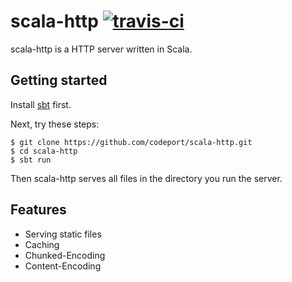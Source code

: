# scala-http [![travis-ci](https://secure.travis-ci.org/codeport/scala-http.png?branch=master)](http://travis-ci.org//codeport/scala-http)

scala-http is a HTTP server written in Scala.

Getting started
---------------

Install [sbt](http://scala-sbt.org) first.

Next, try these steps:

    $ git clone https://github.com/codeport/scala-http.git
    $ cd scala-http
    $ sbt run

Then scala-http serves all files in the directory you run the server.

Features
--------

* Serving static files
* Caching
* Chunked-Encoding
* Content-Encoding

